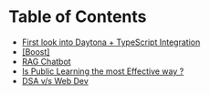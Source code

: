 # Table of Contents

- [First look into Daytona + TypeScript Integration](./first%20look%20into%20daytona%20typescript%20integration.md)
- [[Boost]](./boost.md)
- [RAG Chatbot](./rag%20chatbot.md)
- [Is Public Learning the most Effective way ?](./is%20public%20learning%20the%20most%20effective%20way.md)
- [DSA v/s Web Dev](./dsa%20v%20s%20web%20dev.md)
